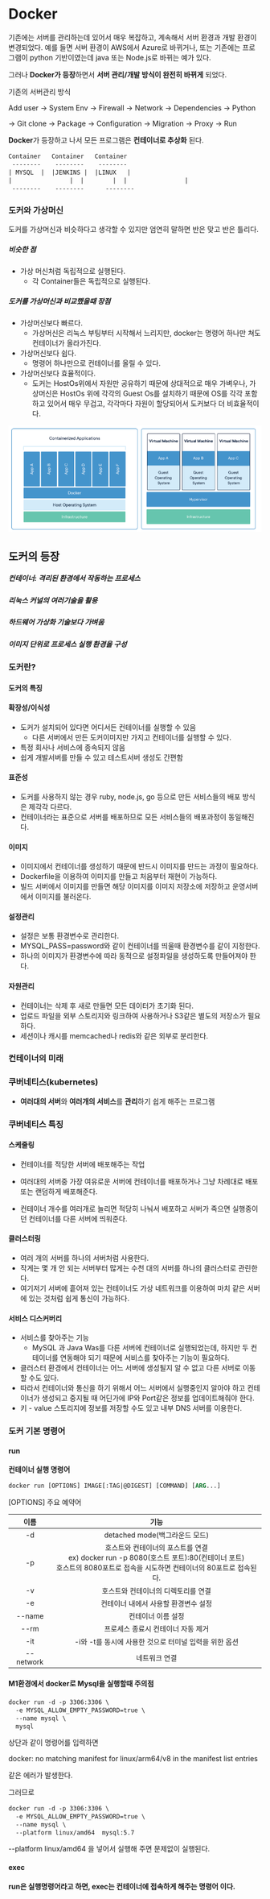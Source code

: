 # Docker

기존에는 서버를 관리하는데 있어서 매우 복잡하고, 계속해서 서버 환경과 개발 환경이 변경되었다. 예를 들면 서버 환경이 AWS에서 Azure로 바뀌거나, 또는 기존에는 프로그램이 python 기반이였는데 java 또는 Node.js로 바뀌는 예가 있다.

그러나 **Docker가 등장**하면서 **서버 관리/개발 방식이 완전히 바뀌게** 되었다.



기존의 서버관리 방식

Add user -> System Env -> Firewall -> Network -> Dependencies -> Python

 -> Git clone -> Package -> Configuration -> Migration -> Proxy -> Run



**Docker**가 등장하고 나서 모든 프로그램은 **컨테이너로 추상화** 된다.

~~~ 
Container   Container   Container 
 --------    --------    --------
| MYSQL  |  |JENKINS |  |LINUX   |
|				 |  |        |  |				 |
 --------    --------	   --------   
~~~



### 도커와 가상머신

도커를 가상머신과 비슷하다고 생각할 수 있지만 엄연히 말하면 반은 맞고 반은 틀리다.

##### 비슷한 점

- 가상 머신처럼 독립적으로 실행된다.
  - 각 Container들은 독립적으로 실행된다.

##### 도커를 가상머신과 비교했을때 장점

- 가상머신보다 빠르다.
  - 가상머신은 리눅스 부팅부터 시작해서 느리지만, docker는 명령어 하나만 쳐도 컨테이너가 올라가진다.
- 가상머신보다 쉽다.
  - 명령어 하나만으로 컨테이너를 올릴 수 있다.
- 가상머신보다 효율적이다.
  - 도커는 HostOs위에서 자원만 공유하기 때문에 상대적으로 매우 가벼우나, 가상머신은 HostOs 위에 각각의 Guest Os를 설치하기 때문에 OS를 각각 포함하고 있어서 매우 무겁고, 각각마다 자원이 할당되어서 도커보다 더 비효율적이다.

![DockerContainer_VM_Architecture](https://github.com/twkim5235/Docker/blob/main/picture/DockerContainer_VM_Architecture.png)



## 도커의 등장

##### 컨테이너: 격리된 환경에서 작동하는 프로세스 

##### 리눅스 커널의 여러기술을 활용

##### 하드웨어 가상화 기술보다 가벼움

##### 이미지 단위로 프로세스 실행 환경을 구성



### 도커란?

#### 도커의 특징 

#### 확장성/이식성

- 도커가 설치되어 있다면 어디서든 컨테이너를 실행할 수 있음
  - 다른 서버에서 만든 도커이미지만 가지고 컨테이너를 실행할 수 있다.
- 특정 회사나 서비스에 종속되지 않음
- 쉽게 개발서버를 만들 수 있고 테스트서버 생성도 간편함



#### 표준성

- 도커를 사용하지 않는 경우 ruby, node.js, go 등으로 만든 서비스들의 배포 방식은 제각각 다르다.
- 컨테이너라는 표준으로 서버를 배포하므로 모든 서비스들의 배포과정이 동일해진다.



#### 이미지

- 이미지에서 컨테이너를 생성하기 때문에 반드시 이미지를 만드는 과정이 필요하다.
- Dockerfile을 이용하여 이미지를 만들고 처음부터 재현이 가능하다.
- 빌드 서버에서 이미지를 만들면 해당 이미지를 이미지 저장소에 저장하고 운영서버에서 이미지를 불러온다.



#### 설정관리

- 설정은 보통 환경변수로 관리한다.
- MYSQL_PASS=password와 같이 컨테이너를 띄울때 환경변수를 같이 지정한다.
- 하나의 이미지가 환경변수에 따라 동적으로 설정파일을 생성하도록 만들어져야 한다.



#### 자원관리

- 컨테이너는 삭제 후 새로 만들면 모든 데이터가 초기화 된다.
- 업로드 파일을 외부 스토리지와 링크하여 사용하거나 S3같은 별도의 저장소가 필요하다.
- 세션이나 캐시를 memcached나 redis와 같은 외부로 분리한다.

### 컨테이너의 미래

### 쿠버네티스(kubernetes)

- **여러대의 서버**와 **여러개의 서비스**를 **관리**하기 쉽게 해주는 프로그램



### 쿠버네티스 특징

#### 스케줄링

- 컨테이너를 적당한 서버에 배포해주는 작업

- 여러대의 서버중 가장 여유로운 서버에 컨테이너를 배포하거나 그냥 차례대로 배포 또는 랜덤하게 배포해준다.
- 컨테이너 개수를 여러개로 늘리면 적당히 나눠서 배포하고 서버가 죽으면 실행중이던 컨테이너를 다른 서버에 띄워준다.



#### 클러스터링

- 여러 개의 서버를 하나의 서버처럼 사용한다.
- 작게는 몇 개 안 되는 서버부터 많게는 수천 대의 서버를 하나의 클러스터로 관린한다.
- 여기저기 서버에 흩어져 있는 컨테이너도 가상 네트워크를 이용하여 마치 같은 서버에 있는 것처럼 쉽게 통신이 가능하다.



#### 서비스 디스커버리

- 서비스를 찾아주는 기능
  - MySQL 과 Java Was를 다른 서버에 컨테이너로 실행되었는데, 하지만 두 컨테이너를 연동해야 되기 때문에 서비스를 찾아주는 기능이 필요하다.
- 클러스터 환경에서 컨테이너는 어느 서버에 생성될지 알 수 없고 다른 서버로 이동할 수도 있다.
- 따라서 컨테이너와 통신을 하기 위해서 어느 서버에서 실행중인지 알아야 하고 컨테이너가 생성되고 중지될 때 어딘가에 IP와 Port같은 정보를 업데이트해줘야 한다.
- 키 - value 스토리지에 정보를 저장할 수도 있고 내부 DNS 서버를 이용한다.

### 도커 기본 명령어

#### run 

**컨테이너 실행 명령어** 

~~~dockerfile
docker run [OPTIONS] IMAGE[:TAG|@DIGEST] [COMMAND] [ARG...]
~~~



 [OPTIONS] 주요 예약어

|   이름    |                             기능                             |
| :-------: | :----------------------------------------------------------: |
|    -d     |                detached mode(백그라운드 모드)                |
|    -p     | 호스트와 컨테이너의 포스트를 연결 <br>ex) docker run -p 8080(호스트 포트):80(컨테이너 포트) <br>호스트의 8080포트로 접속을 시도하면 컨테이너의 80포트로 접속된다. |
|    -v     |             호스트와 컨테이너의 디렉토리를 연결              |
|    -e     |             컨테이너 내에서 사용할 환경변수 설정             |
|  --name   |                      컨테이너 이름 설정                      |
|   --rm    |              프로세스 종료시 컨테이너 자동 제거              |
|    -it    |    -i와 -t를 동시에 사용한 것으로 터미널 입력을 위한 옵션    |
| --network |                        네트워크 연결                         |



#### M1환경에서 docker로 Mysql을 실행할때 주의점

~~~
docker run -d -p 3306:3306 \
  -e MYSQL_ALLOW_EMPTY_PASSWORD=true \
  --name mysql \
  mysql
~~~

상단과 같이 명령어를 입력하면

docker: no matching manifest for linux/arm64/v8 in the manifest list entries

같은 에러가 발생한다.



그러므로

~~~
docker run -d -p 3306:3306 \
  -e MYSQL_ALLOW_EMPTY_PASSWORD=true \
  --name mysql \
  --platform linux/amd64  mysql:5.7
~~~

  --platform linux/amd64 을 넣어서 실행해 주면 문제없이 실행된다.



#### exec

**run은 실행명령어라고 하면, exec는 컨테이너에 접속하게 해주는 명령어 이다.**
